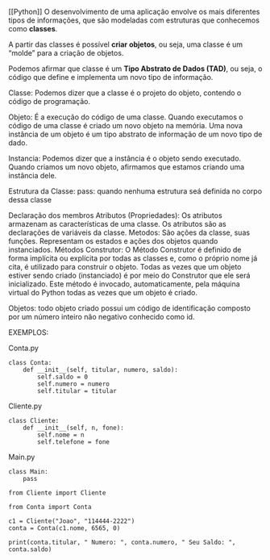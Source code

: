[[Python]]
O desenvolvimento de uma aplicação envolve os mais diferentes tipos de informações, que são modeladas com estruturas que conhecemos como **classes**.

A partir das classes é possível **criar objetos**, ou seja, uma classe é um “molde” para a criação de objetos.

Podemos afirmar que classe é um **Tipo Abstrato de Dados (TAD)**, ou seja, o código que define e implementa um novo tipo de informação.

Classe: Podemos dizer que a classe é o projeto do objeto, contendo o código de programação.

Objeto: É a execução do código de uma classe. Quando executamos o código de uma classe é criado um novo objeto na memória.
Uma nova instância de um objeto é um tipo abstrato de informação de um novo tipo de dado.

Instancia: Podemos dizer que a instância é o objeto sendo executado.
Quando criamos um novo objeto, afirmamos que estamos criando uma instância dele.

Estrutura da Classe:
	pass: quando nenhuma estrutura seá definida no corpo dessa classe

Declaração dos membros
	Atributos (Propriedades): 
	Os atributos armazenam as características de uma classe. Os atributos são as declarações de variáveis da classe.
	Metodos:
	São ações da classe, suas funções. Representam os estados e ações dos objetos quando instanciados.
	Métodos Construtor:  O Método Construtor é definido de forma implícita ou explícita por todas as classes e, como o próprio nome já cita, é utilizado para construir o objeto. Todas as vezes que um objeto estiver sendo criado (instanciado) é por meio do Construtor que ele será inicializado.  Este método é invocado, automaticamente, pela máquina virtual do Python todas as vezes que um objeto é criado.

Objetos: todo objeto criado possui um código de identificação composto por um número inteiro não negativo conhecido como id.

EXEMPLOS:

Conta.py

```
class Conta:  
    def __init__(self, titular, numero, saldo):  
        self.saldo = 0  
        self.numero = numero  
        self.titular = titular
```

Cliente.py

```
class Cliente:  
    def __init__(self, n, fone):  
        self.nome = n  
        self.telefone = fone

```

Main.py

```
class Main:  
    pass  
  
from Cliente import Cliente  
  
from Conta import Conta  
  
c1 = Cliente("Joao", "114444-2222")  
conta = Conta(c1.nome, 6565, 0)  
  
print(conta.titular, " Numero: ", conta.numero, " Seu Saldo: ", conta.saldo)

```